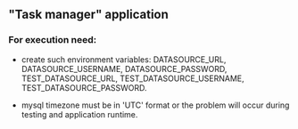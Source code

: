 ## "Task manager" application

### For execution need:
- create such environment variables: DATASOURCE_URL, DATASOURCE_USERNAME, DATASOURCE_PASSWORD,
 TEST_DATASOURCE_URL, TEST_DATASOURCE_USERNAME, TEST_DATASOURCE_PASSWORD.

- mysql timezone must be in 'UTC' format or the problem will
 occur during testing and application runtime.
